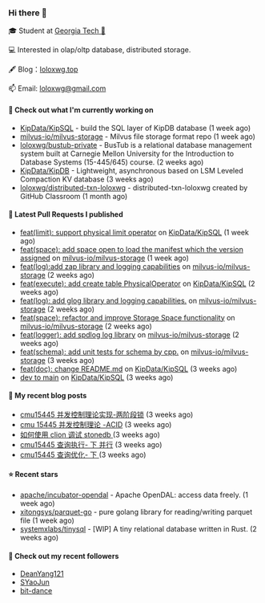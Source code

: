 ### Hi there 👋


 
🎓 Student at [Georgia Tech 🐝](https://www.gatech.edu/)

💻 Interested in olap/oltp database, distributed storage.

🖋 Blog：[loloxwg.top](https://loloxwg.top)



📫 Email: [loloxwg@gmail.com](mailto:loloxwg@gmail.com)



#### 👷 Check out what I'm currently working on

- [KipData/KipSQL](https://github.com/KipData/KipSQL) - build the SQL layer of KipDB database (1 week ago)
- [milvus-io/milvus-storage](https://github.com/milvus-io/milvus-storage) - Milvus file storage format repo (1 week ago)
- [loloxwg/bustub-private](https://github.com/loloxwg/bustub-private) - BusTub is a relational database management system built at Carnegie Mellon University for the Introduction to Database Systems (15-445/645) course. (2 weeks ago)
- [KipData/KipDB](https://github.com/KipData/KipDB) -  Lightweight, asynchronous based on LSM Leveled Compaction KV database (3 weeks ago)
- [loloxwg/distributed-txn-loloxwg](https://github.com/loloxwg/distributed-txn-loloxwg) - distributed-txn-loloxwg created by GitHub Classroom (1 month ago)

#### 🔨 Latest Pull Requests I published

- [feat(limit): support physical limit operator](https://github.com/KipData/KipSQL/pull/40) on [KipData/KipSQL](https://github.com/KipData/KipSQL) (1 week ago)
- [feat(space): add space open to load the manifest which the version assigned](https://github.com/milvus-io/milvus-storage/pull/32) on [milvus-io/milvus-storage](https://github.com/milvus-io/milvus-storage) (1 week ago)
- [feat(log):add zap library and logging capabilities](https://github.com/milvus-io/milvus-storage/pull/29) on [milvus-io/milvus-storage](https://github.com/milvus-io/milvus-storage) (2 weeks ago)
- [feat(execute): add create table PhysicalOperator](https://github.com/KipData/KipSQL/pull/27) on [KipData/KipSQL](https://github.com/KipData/KipSQL) (2 weeks ago)
- [feat(log): add glog library and logging capabilities.](https://github.com/milvus-io/milvus-storage/pull/26) on [milvus-io/milvus-storage](https://github.com/milvus-io/milvus-storage) (2 weeks ago)
- [feat(space): refactor and improve Storage Space functionality](https://github.com/milvus-io/milvus-storage/pull/24) on [milvus-io/milvus-storage](https://github.com/milvus-io/milvus-storage) (2 weeks ago)
- [feat(logger): add spdlog log library](https://github.com/milvus-io/milvus-storage/pull/23) on [milvus-io/milvus-storage](https://github.com/milvus-io/milvus-storage) (2 weeks ago)
- [feat(schema): add unit tests for schema by cpp.](https://github.com/milvus-io/milvus-storage/pull/22) on [milvus-io/milvus-storage](https://github.com/milvus-io/milvus-storage) (3 weeks ago)
- [feat(doc): change README.md](https://github.com/KipData/KipSQL/pull/25) on [KipData/KipSQL](https://github.com/KipData/KipSQL) (3 weeks ago)
- [dev to main](https://github.com/KipData/KipSQL/pull/23) on [KipData/KipSQL](https://github.com/KipData/KipSQL) (3 weeks ago)

#### 📜 My recent blog posts

- [cmu15445 并发控制理论实现-两阶段锁](https://www.loloxwg.top/concurrency-control-2pl) (3 weeks ago)
- [cmu 15445 并发控制理论 -ACID](https://www.loloxwg.top/cmu15445-acid) (3 weeks ago)
- [如何使用 clion 调试 stonedb ](https://www.loloxwg.top/debug-stonedb) (3 weeks ago)
- [cmu15445 查询执行- 下 并行](https://www.loloxwg.top/query-execution-2) (3 weeks ago)
- [cmu15445 查询优化- 下 ](https://www.loloxwg.top/query-optimizer-2) (3 weeks ago)

#### ⭐ Recent stars

- [apache/incubator-opendal](https://github.com/apache/incubator-opendal) - Apache OpenDAL: access data freely. (1 week ago)
- [xitongsys/parquet-go](https://github.com/xitongsys/parquet-go) - pure golang library for reading/writing parquet file (1 week ago)
- [systemxlabs/tinysql](https://github.com/systemxlabs/tinysql) - [WIP] A tiny relational database written in Rust. (2 weeks ago)

#### 👯 Check out my recent followers

- [DeanYang121](https://github.com/DeanYang121)
- [SYaoJun](https://github.com/SYaoJun)
- [bit-dance](https://github.com/bit-dance)

